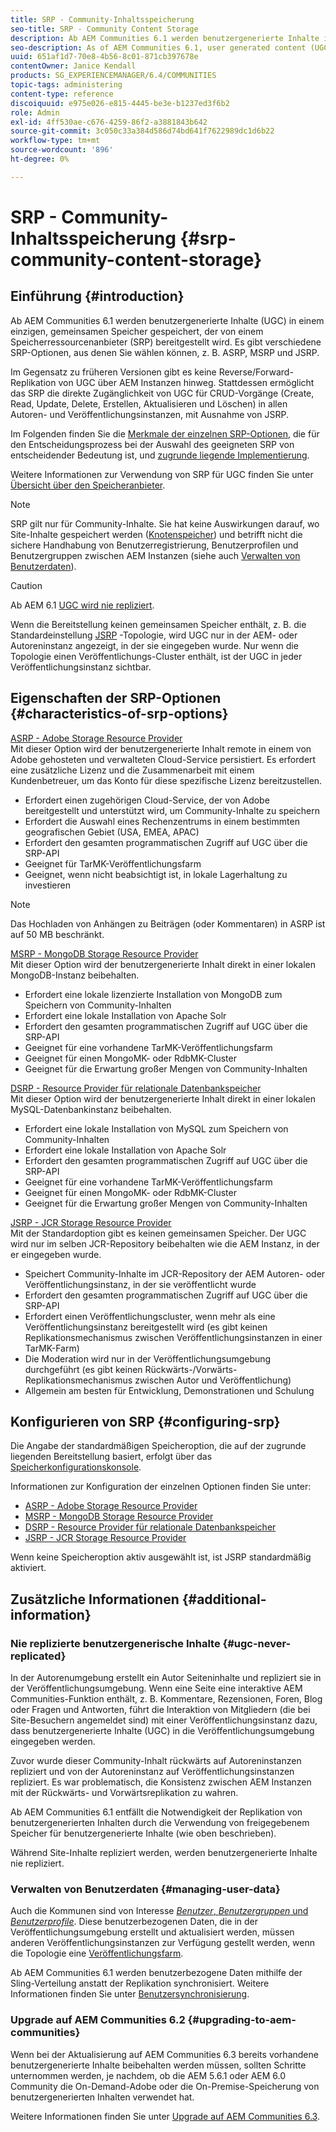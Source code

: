 ```yaml
---
title: SRP - Community-Inhaltsspeicherung
seo-title: SRP - Community Content Storage
description: Ab AEM Communities 6.1 werden benutzergenerierte Inhalte in einem einzigen, gemeinsamen Speicher gespeichert, der von einem Speicherressourcenanbieter (SRP) bereitgestellt wird
seo-description: As of AEM Communities 6.1, user generated content (UGC) is stored in a single, common store provided by a storage resource provider (SRP)
uuid: 651af1d7-70e8-4b56-8c01-871cb397678e
contentOwner: Janice Kendall
products: SG_EXPERIENCEMANAGER/6.4/COMMUNITIES
topic-tags: administering
content-type: reference
discoiquuid: e975e026-e815-4445-be3e-b1237ed3f6b2
role: Admin
exl-id: 4ff530ae-c676-4259-86f2-a3881843b642
source-git-commit: 3c050c33a384d586d74bd641f7622989dc1d6b22
workflow-type: tm+mt
source-wordcount: '896'
ht-degree: 0%

---
```


# SRP - Community-Inhaltsspeicherung {#srp-community-content-storage}

## Einführung {#introduction}

Ab AEM Communities 6.1 werden benutzergenerierte Inhalte (UGC) in einem einzigen, gemeinsamen Speicher gespeichert, der von einem Speicherressourcenanbieter (SRP) bereitgestellt wird. Es gibt verschiedene SRP-Optionen, aus denen Sie wählen können, z. B. ASRP, MSRP und JSRP.

Im Gegensatz zu früheren Versionen gibt es keine Reverse/Forward-Replikation von UGC über AEM Instanzen hinweg. Stattdessen ermöglicht das SRP die direkte Zugänglichkeit von UGC für CRUD-Vorgänge (Create, Read, Update, Delete, Erstellen, Aktualisieren und Löschen) in allen Autoren- und Veröffentlichungsinstanzen, mit Ausnahme von JSRP.

Im Folgenden finden Sie die [Merkmale der einzelnen SRP-Optionen](#characteristics-of-srp-options), die für den Entscheidungsprozess bei der Auswahl des geeigneten SRP von entscheidender Bedeutung ist, und [zugrunde liegende Implementierung](topologies.md).

Weitere Informationen zur Verwendung von SRP für UGC finden Sie unter [Übersicht über den Speicheranbieter](srp.md).

>[!NOTE]
>
>SRP gilt nur für Community-Inhalte. Sie hat keine Auswirkungen darauf, wo Site-Inhalte gespeichert werden ([Knotenspeicher](../../help/sites-deploying/data-store-config.md)) und betrifft nicht die sichere Handhabung von Benutzerregistrierung, Benutzerprofilen und Benutzergruppen zwischen AEM Instanzen (siehe auch [Verwalten von Benutzerdaten](#managing-user-data)).

>[!CAUTION]
>
>Ab AEM 6.1 [UGC wird nie repliziert](#ugc-never-replicated).
>
>Wenn die Bereitstellung keinen gemeinsamen Speicher enthält, z. B. die Standardeinstellung [JSRP](topologies.md#jsrp) -Topologie, wird UGC nur in der AEM- oder Autoreninstanz angezeigt, in der sie eingegeben wurde. Nur wenn die Topologie einen Veröffentlichungs-Cluster enthält, ist der UGC in jeder Veröffentlichungsinstanz sichtbar.

## Eigenschaften der SRP-Optionen {#characteristics-of-srp-options}

[ASRP - Adobe Storage Resource Provider](asrp.md)\
Mit dieser Option wird der benutzergenerierte Inhalt remote in einem von Adobe gehosteten und verwalteten Cloud-Service persistiert. Es erfordert eine zusätzliche Lizenz und die Zusammenarbeit mit einem Kundenbetreuer, um das Konto für diese spezifische Lizenz bereitzustellen.

* Erfordert einen zugehörigen Cloud-Service, der von Adobe bereitgestellt und unterstützt wird, um Community-Inhalte zu speichern
* Erfordert die Auswahl eines Rechenzentrums in einem bestimmten geografischen Gebiet (USA, EMEA, APAC)
* Erfordert den gesamten programmatischen Zugriff auf UGC über die SRP-API
* Geeignet für TarMK-Veröffentlichungsfarm
* Geeignet, wenn nicht beabsichtigt ist, in lokale Lagerhaltung zu investieren

>[!NOTE]
>
>Das Hochladen von Anhängen zu Beiträgen (oder Kommentaren) in ASRP ist auf 50 MB beschränkt.

[MSRP - MongoDB Storage Resource Provider](msrp.md)\
Mit dieser Option wird der benutzergenerierte Inhalt direkt in einer lokalen MongoDB-Instanz beibehalten.

* Erfordert eine lokale lizenzierte Installation von MongoDB zum Speichern von Community-Inhalten
* Erfordert eine lokale Installation von Apache Solr
* Erfordert den gesamten programmatischen Zugriff auf UGC über die SRP-API
* Geeignet für eine vorhandene TarMK-Veröffentlichungsfarm
* Geeignet für einen MongoMK- oder RdbMK-Cluster
* Geeignet für die Erwartung großer Mengen von Community-Inhalten

[DSRP - Resource Provider für relationale Datenbankspeicher](dsrp.md)\
Mit dieser Option wird der benutzergenerierte Inhalt direkt in einer lokalen MySQL-Datenbankinstanz beibehalten.

* Erfordert eine lokale Installation von MySQL zum Speichern von Community-Inhalten
* Erfordert eine lokale Installation von Apache Solr
* Erfordert den gesamten programmatischen Zugriff auf UGC über die SRP-API
* Geeignet für eine vorhandene TarMK-Veröffentlichungsfarm
* Geeignet für einen MongoMK- oder RdbMK-Cluster
* Geeignet für die Erwartung großer Mengen von Community-Inhalten

[JSRP - JCR Storage Resource Provider](jsrp.md)\
Mit der Standardoption gibt es keinen gemeinsamen Speicher. Der UGC wird nur im selben JCR-Repository beibehalten wie die AEM Instanz, in der er eingegeben wurde.

* Speichert Community-Inhalte im JCR-Repository der AEM Autoren- oder Veröffentlichungsinstanz, in der sie veröffentlicht wurde
* Erfordert den gesamten programmatischen Zugriff auf UGC über die SRP-API
* Erfordert einen Veröffentlichungscluster, wenn mehr als eine Veröffentlichungsinstanz bereitgestellt wird (es gibt keinen Replikationsmechanismus zwischen Veröffentlichungsinstanzen in einer TarMK-Farm)
* Die Moderation wird nur in der Veröffentlichungsumgebung durchgeführt (es gibt keinen Rückwärts-/Vorwärts-Replikationsmechanismus zwischen Autor und Veröffentlichung)
* Allgemein am besten für Entwicklung, Demonstrationen und Schulung

## Konfigurieren von SRP {#configuring-srp}

Die Angabe der standardmäßigen Speicheroption, die auf der zugrunde liegenden Bereitstellung basiert, erfolgt über das [Speicherkonfigurationskonsole](srp-config.md).

Informationen zur Konfiguration der einzelnen Optionen finden Sie unter:

* [ASRP - Adobe Storage Resource Provider](asrp.md)
* [MSRP - MongoDB Storage Resource Provider](msrp.md)
* [DSRP - Resource Provider für relationale Datenbankspeicher](dsrp.md)
* [JSRP - JCR Storage Resource Provider](jsrp.md)

Wenn keine Speicheroption aktiv ausgewählt ist, ist JSRP standardmäßig aktiviert.

## Zusätzliche Informationen {#additional-information}

### Nie replizierte benutzergenerische Inhalte {#ugc-never-replicated}

In der Autorenumgebung erstellt ein Autor Seiteninhalte und repliziert sie in der Veröffentlichungsumgebung. Wenn eine Seite eine interaktive AEM Communities-Funktion enthält, z. B. Kommentare, Rezensionen, Foren, Blog oder Fragen und Antworten, führt die Interaktion von Mitgliedern (die bei Site-Besuchern angemeldet sind) mit einer Veröffentlichungsinstanz dazu, dass benutzergenerierte Inhalte (UGC) in die Veröffentlichungsumgebung eingegeben werden.

Zuvor wurde dieser Community-Inhalt rückwärts auf Autoreninstanzen repliziert und von der Autoreninstanz auf Veröffentlichungsinstanzen repliziert. Es war problematisch, die Konsistenz zwischen AEM Instanzen mit der Rückwärts- und Vorwärtsreplikation zu wahren.

Ab AEM Communities 6.1 entfällt die Notwendigkeit der Replikation von benutzergenerierten Inhalten durch die Verwendung von freigegebenem Speicher für benutzergenerierte Inhalte (wie oben beschrieben).

Während Site-Inhalte repliziert werden, werden benutzergenerierte Inhalte nie repliziert.

### Verwalten von Benutzerdaten {#managing-user-data}

Auch die Kommunen sind von Interesse [*Benutzer*, *Benutzergruppen* und *Benutzerprofile*](users.md). Diese benutzerbezogenen Daten, die in der Veröffentlichungsumgebung erstellt und aktualisiert werden, müssen anderen Veröffentlichungsinstanzen zur Verfügung gestellt werden, wenn die Topologie eine [Veröffentlichungsfarm](../../help/sites-deploying/recommended-deploys.md#tarmk-farm).

Ab AEM Communities 6.1 werden benutzerbezogene Daten mithilfe der Sling-Verteilung anstatt der Replikation synchronisiert. Weitere Informationen finden Sie unter [Benutzersynchronisierung](sync.md).

### Upgrade auf AEM Communities 6.2 {#upgrading-to-aem-communities}

Wenn bei der Aktualisierung auf AEM Communities 6.3 bereits vorhandene benutzergenerierte Inhalte beibehalten werden müssen, sollten Schritte unternommen werden, je nachdem, ob die AEM 5.6.1 oder AEM 6.0 Community die On-Demand-Adobe oder die On-Premise-Speicherung von benutzergenerierten Inhalten verwendet hat.

Weitere Informationen finden Sie unter [Upgrade auf AEM Communities 6.3](upgrade.md).
